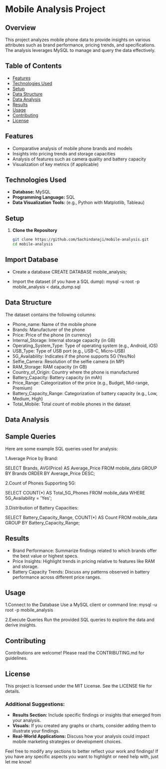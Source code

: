 
# Mobile Analysis Project

## Overview
This project analyzes mobile phone data to provide insights on various attributes such as brand performance, pricing trends, and specifications. The analysis leverages MySQL to manage and query the data effectively.

## Table of Contents
- [Features](#features)
- [Technologies Used](#technologies-used)
- [Setup](#setup)
- [Data Structure](#data-structure)
- [Data Analysis](#data-analysis)
- [Results](#results)
- [Usage](#usage)
- [Contributing](#contributing)
- [License](#license)

## Features
- Comparative analysis of mobile phone brands and models
- Insights into pricing trends and storage capacities
- Analysis of features such as camera quality and battery capacity
- Visualization of key metrics (if applicable)

## Technologies Used
- **Database:** MySQL
- **Programming Language:** SQL
- **Data Visualization Tools:** (e.g., Python with Matplotlib, Tableau)

## Setup
1. **Clone the Repository**
   ```bash
   git clone https://github.com/Sachindanaji/mobile-analysis.git
   cd mobile-analysis


## Import Database
- Create a database
CREATE DATABASE mobile_analysis;

- Import the dataset (if you have a SQL dump):
mysql -u root -p mobile_analysis < data_dump.sql

## Data Structure
The dataset contains the following columns:

- Phone_name: Name of the mobile phone
- Brands: Manufacturer of the phone
- Price: Price of the phone (in currency)
- Internal_Storage: Internal storage capacity (in GB)
- Operating_System_Type: Type of operating system (e.g., Android, iOS)
- USB_Type: Type of USB port (e.g., USB-C, Micro-USB)
- 5G_Availability: Indicates if the phone supports 5G (Yes/No)
- Selfie_Camera: Resolution of the selfie camera (in MP)
- RAM_Storage: RAM capacity (in GB)
- Country_of_Origin: Country where the phone is manufactured
- Battery_Capacity: Battery capacity (in mAh)
- Price_Range: Categorization of the price (e.g., Budget, Mid-range, Premium)
- Battery_Capacity_Range: Categorization of battery capacity (e.g., Low, Medium, High)
- Total_Mobile: Total count of mobile phones in the dataset

## Data Analysis
## Sample Queries
Here are some example SQL queries used for analysis:

1.Average Price by Brand:

SELECT Brands, AVG(Price) AS Average_Price
FROM mobile_data
GROUP BY Brands
ORDER BY Average_Price DESC;

2.Count of Phones Supporting 5G:

SELECT COUNT(*) AS Total_5G_Phones
FROM mobile_data
WHERE 5G_Availability = 'Yes';

3.Distribution of Battery Capacities:

SELECT Battery_Capacity_Range, COUNT(*) AS Count
FROM mobile_data
GROUP BY Battery_Capacity_Range;

## Results
- Brand Performance: Summarize findings related to which brands offer the best value or highest specs.
- Price Insights: Highlight trends in pricing relative to features like RAM and storage.
- Battery Capacity Trends: Discuss any patterns observed in battery performance across different price ranges.

## Usage
1.Connect to the Database Use a MySQL client or command line:
mysql -u root -p mobile_analysis

2.Execute Queries Run the provided SQL queries to explore the data and derive insights.

## Contributing
Contributions are welcome! Please read the CONTRIBUTING.md for guidelines.

## License
This project is licensed under the MIT License. See the LICENSE file for details.
### Additional Suggestions:
- **Results Section:** Include specific findings or insights that emerged from your analysis.
- **Visuals:** If you created any graphs or charts, consider adding them to illustrate your findings.
- **Real-World Applications:** Discuss how your analysis could impact mobile marketing strategies or development choices.

Feel free to modify any sections to better reflect your work and findings! If you have any specific aspects you want to highlight or need help with, just let me know!
